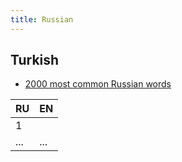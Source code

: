 ```yaml
---
title: Russian
---
```


## Turkish

* [2000 most common Russian words](https://commonlyusedwords.com/2000-most-common-Russian-words/)

| RU | EN |
|--|--|
| 1 |   |
| ... | ... |
